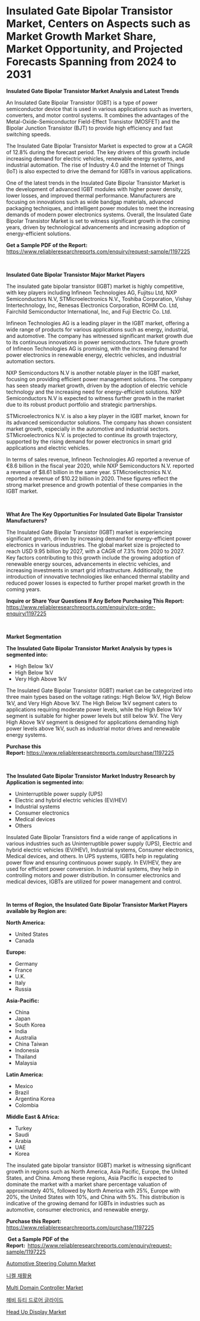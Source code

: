 <p><h1>Insulated Gate Bipolar Transistor Market, Centers on Aspects such as Market Growth Market Share, Market Opportunity, and Projected Forecasts Spanning from 2024 to 2031</h1></p><p><strong>Insulated Gate Bipolar Transistor Market Analysis and Latest Trends</strong></p>
<p><p>An Insulated Gate Bipolar Transistor (IGBT) is a type of power semiconductor device that is used in various applications such as inverters, converters, and motor control systems. It combines the advantages of the Metal-Oxide-Semiconductor Field-Effect Transistor (MOSFET) and the Bipolar Junction Transistor (BJT) to provide high efficiency and fast switching speeds.</p><p>The Insulated Gate Bipolar Transistor Market is expected to grow at a CAGR of 12.8% during the forecast period. The key drivers of this growth include increasing demand for electric vehicles, renewable energy systems, and industrial automation. The rise of Industry 4.0 and the Internet of Things (IoT) is also expected to drive the demand for IGBTs in various applications.</p><p>One of the latest trends in the Insulated Gate Bipolar Transistor Market is the development of advanced IGBT modules with higher power density, lower losses, and improved thermal performance. Manufacturers are focusing on innovations such as wide bandgap materials, advanced packaging techniques, and intelligent power modules to meet the increasing demands of modern power electronics systems. Overall, the Insulated Gate Bipolar Transistor Market is set to witness significant growth in the coming years, driven by technological advancements and increasing adoption of energy-efficient solutions.</p></p>
<p><strong>Get a Sample PDF of the Report:&nbsp;</strong> <a href="https://www.reliableresearchreports.com/enquiry/request-sample/1197225">https://www.reliableresearchreports.com/enquiry/request-sample/1197225</a></p>
<p>&nbsp;</p>
<p><strong>Insulated Gate Bipolar Transistor Major Market Players</strong></p>
<p><p>The insulated gate bipolar transistor (IGBT) market is highly competitive, with key players including Infineon Technologies AG, Fujitsu Ltd, NXP Semiconductors N.V, STMicroelectronics N.V., Toshiba Corporation, Vishay Intertechnology, Inc, Renesas Electronics Corporation, ROHM Co. Ltd, Fairchild Semiconductor International, Inc, and Fuji Electric Co. Ltd.</p><p>Infineon Technologies AG is a leading player in the IGBT market, offering a wide range of products for various applications such as energy, industrial, and automotive. The company has witnessed significant market growth due to its continuous innovations in power semiconductors. The future growth of Infineon Technologies AG is promising, with the increasing demand for power electronics in renewable energy, electric vehicles, and industrial automation sectors.</p><p>NXP Semiconductors N.V is another notable player in the IGBT market, focusing on providing efficient power management solutions. The company has seen steady market growth, driven by the adoption of electric vehicle technology and the increasing need for energy-efficient solutions. NXP Semiconductors N.V is expected to witness further growth in the market due to its robust product portfolio and strategic partnerships.</p><p>STMicroelectronics N.V. is also a key player in the IGBT market, known for its advanced semiconductor solutions. The company has shown consistent market growth, especially in the automotive and industrial sectors. STMicroelectronics N.V. is projected to continue its growth trajectory, supported by the rising demand for power electronics in smart grid applications and electric vehicles.</p><p>In terms of sales revenue, Infineon Technologies AG reported a revenue of €8.6 billion in the fiscal year 2020, while NXP Semiconductors N.V. reported a revenue of $8.61 billion in the same year. STMicroelectronics N.V. reported a revenue of $10.22 billion in 2020. These figures reflect the strong market presence and growth potential of these companies in the IGBT market.</p></p>
<p>&nbsp;</p>
<p><strong>What Are The Key Opportunities For Insulated Gate Bipolar Transistor Manufacturers?</strong></p>
<p><p>The Insulated Gate Bipolar Transistor (IGBT) market is experiencing significant growth, driven by increasing demand for energy-efficient power electronics in various industries. The global market size is projected to reach USD 9.95 billion by 2027, with a CAGR of 7.3% from 2020 to 2027. Key factors contributing to this growth include the growing adoption of renewable energy sources, advancements in electric vehicles, and increasing investments in smart grid infrastructure. Additionally, the introduction of innovative technologies like enhanced thermal stability and reduced power losses is expected to further propel market growth in the coming years.</p></p>
<p><strong>Inquire or Share Your Questions If Any Before Purchasing This Report:</strong> <a href="https://www.reliableresearchreports.com/enquiry/pre-order-enquiry/1197225">https://www.reliableresearchreports.com/enquiry/pre-order-enquiry/1197225</a></p>
<p>&nbsp;</p>
<p><strong>Market Segmentation</strong></p>
<p><strong>The Insulated Gate Bipolar Transistor Market Analysis by types is segmented into:</strong></p>
<p><ul><li>High Below 1kV</li><li>High Below 1kV</li><li>Very High Above 1kV</li></ul></p>
<p><p>The Insulated Gate Bipolar Transistor (IGBT) market can be categorized into three main types based on the voltage ratings: High Below 1kV, High Below 1kV, and Very High Above 1kV. The High Below 1kV segment caters to applications requiring moderate power levels, while the High Below 1kV segment is suitable for higher power levels but still below 1kV. The Very High Above 1kV segment is designed for applications demanding high power levels above 1kV, such as industrial motor drives and renewable energy systems.</p></p>
<p><strong>Purchase this Report:&nbsp;</strong><a href="https://www.reliableresearchreports.com/purchase/1197225">https://www.reliableresearchreports.com/purchase/1197225</a></p>
<p>&nbsp;</p>
<p><strong>The Insulated Gate Bipolar Transistor Market Industry Research by Application is segmented into:</strong></p>
<p><ul><li>Uninterruptible power supply (UPS)</li><li>Electric and hybrid electric vehicles (EV/HEV)</li><li>Industrial systems</li><li>Consumer electronics</li><li>Medical devices</li><li>Others</li></ul></p>
<p><p>Insulated Gate Bipolar Transistors find a wide range of applications in various industries such as Uninterruptible power supply (UPS), Electric and hybrid electric vehicles (EV/HEV), Industrial systems, Consumer electronics, Medical devices, and others. In UPS systems, IGBTs help in regulating power flow and ensuring continuous power supply. In EV/HEV, they are used for efficient power conversion. In industrial systems, they help in controlling motors and power distribution. In consumer electronics and medical devices, IGBTs are utilized for power management and control.</p></p>
<p>&nbsp;</p>
<p><strong>In terms of Region, the Insulated Gate Bipolar Transistor Market Players available by Region are:</strong></p>
<p>
    <p> <strong> North America: </strong>
        <ul>
            <li>United States</li>
            <li>Canada</li>
        </ul>
        </p> 
    <p> <strong> Europe: </strong>
        <ul>
            <li>Germany</li>
            <li>France</li>
            <li>U.K.</li>
            <li>Italy</li>
            <li>Russia</li>
        </ul>
        </p> 
    <p> <strong> Asia-Pacific: </strong>
        <ul>
            <li>China</li>
            <li>Japan</li>
            <li>South Korea</li>
            <li>India</li>
            <li>Australia</li>
            <li>China Taiwan</li>
            <li>Indonesia</li>
            <li>Thailand</li>
            <li>Malaysia</li>
        </ul>
        </p> 
    <p> <strong> Latin America: </strong>
        <ul>
            <li>Mexico</li>
            <li>Brazil</li>
            <li>Argentina Korea</li>
            <li>Colombia</li>
        </ul>
        </p> 
    <p> <strong> Middle East & Africa: </strong>
        <ul>
            <li>Turkey</li>
            <li>Saudi</li>
            <li>Arabia</li>
            <li>UAE</li>
            <li>Korea</li>
        </ul>
    </p>
    </p>
<p><p>The insulated gate bipolar transistor (IGBT) market is witnessing significant growth in regions such as North America, Asia Pacific, Europe, the United States, and China. Among these regions, Asia Pacific is expected to dominate the market with a market share percentage valuation of approximately 40%, followed by North America with 25%, Europe with 20%, the United States with 10%, and China with 5%. This distribution is indicative of the growing demand for IGBTs in industries such as automotive, consumer electronics, and renewable energy.</p></p>
<p><strong>Purchase this Report: </strong><a href="https://www.reliableresearchreports.com/purchase/1197225">https://www.reliableresearchreports.com/purchase/1197225</a></p>
<p>&nbsp;<strong>Get a Sample PDF of the Report:&nbsp;&nbsp;</strong><a href="https://www.reliableresearchreports.com/enquiry/request-sample/1197225">https://www.reliableresearchreports.com/enquiry/request-sample/1197225</a></p>
<p><strong></strong></p>
<p><p><a href="https://issuu.com/reportprime-2/docs/automotive-steering-column-market-size-2030.pptx">Automotive Steering Column Market</a></p><p><a href="https://medium.com/@percymckty3ytenzie89676/%EB%8B%88%EC%BC%88-%EC%9E%AC%ED%99%9C%EC%9A%A9-%EC%8B%9C%EC%9E%A5-%EA%B7%9C%EB%AA%A8%EB%8A%94-%EC%84%B8%EA%B3%84-%EC%82%B0%EC%97%85%EC%97%90%EC%84%9C-%EC%B5%9C%EC%83%81%EC%9D%98-%EB%A7%88%EC%BC%80%ED%8C%85-%EC%B1%84%EB%84%90%EC%9D%84-%EB%B3%B4%EC%97%AC%EC%A4%8D%EB%8B%88%EB%8B%A4-72e5c41adc02">니켈 재활용</a></p><p><a href="https://issuu.com/reportprime-2/docs/multi-domain-controller-market-size-2030.pptx">Multi Domain Controller Market</a></p><p><a href="https://medium.com/@rudyswaniafgwski56664/%ED%97%A4%EB%B9%84-%EB%93%80%ED%8B%B0-%EC%84%9C%EB%9E%8D-%EC%8A%AC%EB%9D%BC%EC%9D%B4%EB%93%9C-%EC%8B%9C%EC%9E%A5-%EC%84%B1%EA%B3%B5%EC%A0%81%EC%9D%B8-%EB%B9%84%EC%A6%88%EB%8B%88%EC%8A%A4-%EC%A0%84%EB%9E%B5%EC%9D%98-%EC%97%B4%EC%87%A0-2031%EB%85%84%EA%B9%8C%EC%A7%80-%EC%98%88%EC%B8%A1-6589cefe1429">헤비 듀티 드로어 글라이드</a></p><p><a href="https://github.com/NorbertYates/Market-Research-Report-List-4/blob/main/head-up-display-market.md">Head Up Display Market</a></p></p>
